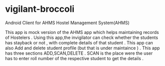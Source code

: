 # vigilant-broccoli
Android Client for AHMS Hostel Management System(AHMS)

This app is mock version of the AHMS app which helps maintaining records of Hostelers . Using this app,the invigilator can check whether the students has stayback or not , with complete details of that student . This app can also Add and delete student profile (but that is under maintaince ) .
This app has three sections ADD,SCAN,DELETE .
SCAN is the place were the user has to enter roll number of the respective student to get the details .

